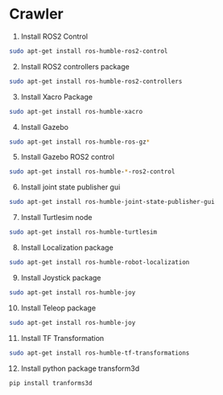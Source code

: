 
# Crawler
1. Install ROS2 Control
```bash 
sudo apt-get install ros-humble-ros2-control
```

2.  Install ROS2 controllers package
 ```bash
 sudo apt-get install ros-humble-ros2-controllers
 ```

3. Install Xacro Package

```bash
sudo apt-get install ros-humble-xacro
```
4. Install Gazebo

```bash
sudo apt-get install ros-humble-ros-gz*
```
5. Install Gazebo ROS2 control 

```bash
sudo apt-get install ros-humble-*-ros2-control
```
6. Install joint state publisher gui

```bash
sudo apt-get install ros-humble-joint-state-publisher-gui
```
7. Install Turtlesim node

```bash
sudo apt-get install ros-humble-turtlesim
```
8. Install Localization package

```bash
sudo apt-get install ros-humble-robot-localization
```
9. Install Joystick package

```bash
sudo apt-get install ros-humble-joy
```

10. Install Teleop package

```bash
sudo apt-get install ros-humble-joy
```
11.  Install TF Transformation 

```bash
sudo apt-get install ros-humble-tf-transformations

```

12. Install python package transform3d

```bash
pip install tranforms3d
```